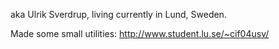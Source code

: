 

aka Ulrik Sverdrup, living currently in Lund, Sweden.
<englabenny at macnytt dot com>

Made some small utilities:
http://www.student.lu.se/~cif04usv/
